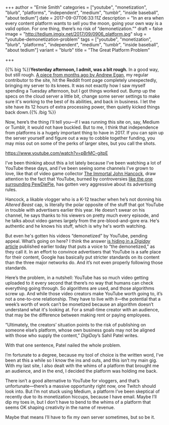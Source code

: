 +++
author = "Ernie Smith"
categories = ["youtube", "monetization", "blurb", "platforms", "independent", "medium", "tumblr", "inside baseball", "about tedium"]
date = 2017-09-07T06:33:11Z
description = "In an era when every content platform wants to sell you the moon, going your own way is a valid option. For one thing, there’s no risk of “demonetization.”"
draft = false
image = "http://tedium.imgix.net/2017/09/0906_platform.jpg"
slug = "youtube-demonetization-problem"
tags = ["youtube", "monetization", "blurb", "platforms", "independent", "medium", "tumblr", "inside baseball", "about tedium"]
variant = "blurb"
title = "The Great Platform Problem"

+++

{{% big %}}**Yesterday afternoon, I admit, was a bit rough.** In a good way, but still rough. [A piece from months ago by Andrew Egan](https://tedium.co/2017/02/21/dvd-audio-commentary-decline/), my regular contributor to the site, hit the Reddit front page completely unexpectedly, bringing my server to its knees. It was not exactly how I saw myself spending a Tuesday afternoon, but I got things worked out. Bump up the specs on the cloud server a little bit, change some server settings to make sure it's working to the best of its abilities, and back in business. I let the site have its 12 hours of extra processing power, then quietly kicked things back down.{{% /big %}}

Now, here’s the thing I’ll tell you—if I was running this site on, say, Medium or Tumblr, it would not have buckled. But to me, I think that independence from platforms is a hugely important thing to have in 2017. If you can spin up the server yourself and figure out a way to cobble together funding, you may miss out on some of the perks of larger sites, but you call the shots.

https://www.youtube.com/watch?v=pBrMC-gitpE

I’ve been thinking about this a lot lately because I’ve been watching a lot of YouTube these days, and I’ve been seeing some channels I’ve grown to love, like that of video game collector [The Immortal John Hancock](https://www.youtube.com/user/swlovinist), draw attention to the fact that YouTube, burned by controversies [like the one surrounding PewDiePie](http://adage.com/article/digital/pewdiepie-declares-adpocalypse-youtube-makes-rules/308591/), has gotten very aggressive about its advertising rules. 

Hancock, a likable vlogger who is a K-12 teacher when he’s not donning his *Altered Beast* cap, is literally the polar opposite of the stuff that got YouTube in trouble with advertisers earlier this year. He doesn’t swear on his channel, he says thanks to his viewers on pretty much every episode, and he talks about video games largely from the pre-blood-and-gore era. He's authentic and he knows his stuff, which is why he's worth watching.

But even he's gotten his videos “demonetized” by YouTube, pending appeal. What’s going on here? I think the answer [is hiding in a *Digiday* article](https://digiday.com/media/advertisers-may-have-returned-to-youtube-but-creators-are-still-losing-out-on-revenue/) published earlier today that puts a voice to “the demonetized,” as they call it. In an effort to convince advertisers that YouTube is a safe place for their content, Google has basically put stricter standards on its content than the three major networks do. And it’s not even properly following those standards.

Here’s the problem, in a nutshell: YouTube has so much video getting uploaded to it every second that there’s no way that humans can check everything going through. So algorithms are used, and those algorithms screw up. And while those video creators make YouTube worth going to, it’s not a one-to-one relationship. They have to live with it—the potential that a week’s worth of work can’t be monetized because an algorithm doesn’t understand what it's looking at. For a small-time creator with an audience, that may be the difference between making rent or paying employees.

“Ultimately, the creators’ situation points to the risk of publishing on someone else’s platform, whose own business goals may not be aligned with those who supply the content,” *DigiDay*’s Sahil Patel writes.

With that one sentence, Patel nailed the whole problem.

I’m fortunate to a degree, because my tool of choice is the written word, I’ve been at this a while so I know the ins and outs, and this isn’t my main gig. With my last site, I also dealt with the whims of a platform that brought me an audience, and in the end, I decided the platform was holding me back.

There isn’t a good alternative to YouTube for vloggers, and that’s unfortunate—there’s a massive opportunity right now, one Twitch should look into. But I’m not stuck using Medium, a platform I’ve been skeptical of recently due to its monetization hiccups, because I have email. Maybe I’ll dip my toes in, but I don’t have to bend to the whims of a platform that seems OK shaping creativity in the name of revenue.

Maybe that means I’ll have to fix my own server sometimes, but so be it.